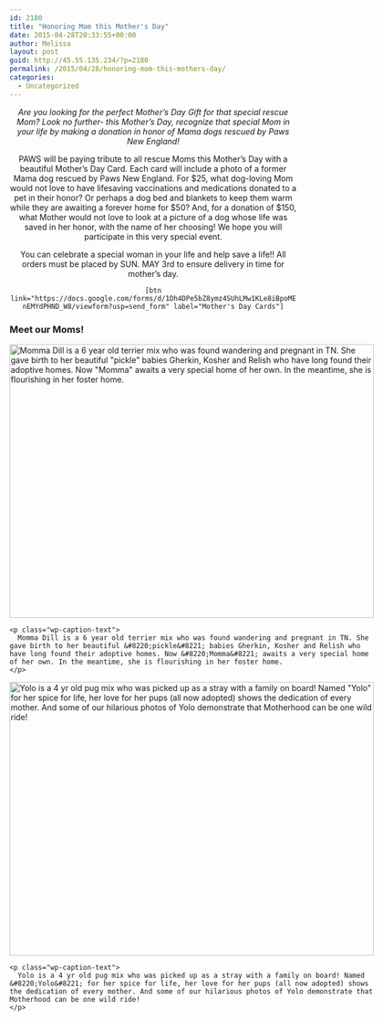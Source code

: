 ```yaml
---
id: 2180
title: "Honoring Mom this Mother's Day"
date: 2015-04-28T20:33:55+00:00
author: Melissa
layout: post
guid: http://45.55.135.234/?p=2180
permalink: /2015/04/28/honoring-mom-this-mothers-day/
categories:
  - Uncategorized
---
```

<p style="text-align: center">
  <em>Are you looking for the perfect Mother’s Day Gift for that special rescue Mom? Look no further- this Mother’s Day, recognize that special Mom in your life by making a donation in honor of Mama dogs rescued by Paws New England!</em>
</p>

<p style="text-align: center">
  PAWS will be paying tribute to all rescue Moms this Mother’s Day with a beautiful Mother’s Day Card. Each card will include a photo of a former Mama dog rescued by Paws New England. For $25, what dog-loving Mom would not love to have lifesaving vaccinations and medications donated to a pet in their honor? Or perhaps a dog bed and blankets to keep them warm while they are awaiting a forever home for $50? And, for a donation of $150, what Mother would not love to look at a picture of a dog whose life was saved in her honor, with the name of her choosing! We hope you will participate in this very special event.
</p>

<p style="text-align: center">
  You can celebrate a special woman in your life and help save a life!! All orders must be placed by SUN. <span class="aBn"><span class="aQJ">MAY 3rd</span></span> to ensure delivery in time for mother’s day.
</p>

<p style="text-align: center">
  <code>[btn link="https://docs.google.com/forms/d/1Dh4DPe5bZ8ymz4SUhLMw1KLe8iBpoMEnEMYdPHND_W8/viewform?usp=send_form" label="Mother's Day Cards"]</code>
</p>

<p style="text-align: left">
  <h3 style="text-align: left">
    <strong>Meet our Moms!</strong>
  </h3>

  <div id="attachment_2204" style="width: 649px" class="wp-caption alignnone">
    <img class="size-full wp-image-2204" src="https://pawsnewengland.com/wp-content/uploads/2015/04/MommaDill.jpg" alt="Momma Dill is a 6 year old terrier mix who was found wandering and pregnant in TN. She gave birth to her beautiful &quot;pickle&quot; babies Gherkin, Kosher and Relish who have long found their adoptive homes. Now &quot;Momma&quot; awaits a very special home of her own. In the meantime, she is flourishing in her foster home. " width="639" height="479" />

    <p class="wp-caption-text">
      Momma Dill is a 6 year old terrier mix who was found wandering and pregnant in TN. She gave birth to her beautiful &#8220;pickle&#8221; babies Gherkin, Kosher and Relish who have long found their adoptive homes. Now &#8220;Momma&#8221; awaits a very special home of her own. In the meantime, she is flourishing in her foster home.
    </p>
  </div>

  <div id="attachment_2206" style="width: 649px" class="wp-caption alignnone">
    <img class="size-full wp-image-2206" src="https://pawsnewengland.com/wp-content/uploads/2015/04/Yolo.jpg" alt="Yolo is a 4 yr old pug mix who was picked up as a stray with a family on board! Named &quot;Yolo&quot; for her spice for life, her love for her pups (all now adopted) shows the dedication of every mother. And some of our hilarious photos of Yolo demonstrate that Motherhood can be one wild ride! " width="639" height="479" />

    <p class="wp-caption-text">
      Yolo is a 4 yr old pug mix who was picked up as a stray with a family on board! Named &#8220;Yolo&#8221; for her spice for life, her love for her pups (all now adopted) shows the dedication of every mother. And some of our hilarious photos of Yolo demonstrate that Motherhood can be one wild ride!
    </p>
  </div>